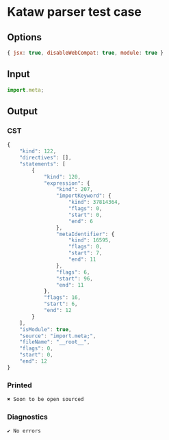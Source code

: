 # Kataw parser test case

## Options

`````js
{ jsx: true, disableWebCompat: true, module: true }
`````

## Input

`````js
import.meta;
`````

## Output

### CST

```javascript
{
    "kind": 122,
    "directives": [],
    "statements": [
        {
            "kind": 120,
            "expression": {
                "kind": 207,
                "importKeyword": {
                    "kind": 37814364,
                    "flags": 0,
                    "start": 0,
                    "end": 6
                },
                "metaIdentifier": {
                    "kind": 16595,
                    "flags": 0,
                    "start": 7,
                    "end": 11
                },
                "flags": 6,
                "start": 96,
                "end": 11
            },
            "flags": 16,
            "start": 6,
            "end": 12
        }
    ],
    "isModule": true,
    "source": "import.meta;",
    "fileName": "__root__",
    "flags": 0,
    "start": 0,
    "end": 12
}
```

### Printed

```javascript
✖ Soon to be open sourced
```

### Diagnostics

```javascript
✔ No errors
```

